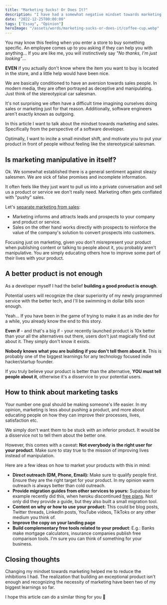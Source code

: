 ```yaml
---
title: "Marketing Sucks! Or Does It?"
description: "I have had a somewhat negative mindset towards marketing. It seemed like only sleazy sales people are the ones doing it. This is how I changed my mindset."
date: "2022-12-25T00:00:00"
tags: ["Essay", "Opinion"]
heroImage: "/assets/words/marketing-sucks-or-does-it/coffee-cup.webp"
---
```


You may know this feeling when you enter a store to buy something specific. An employee comes up to you asking if they
can help you with anything... If you are like me, you will instinctively say _"No thanks, I'm just looking"_...

**EVEN** if you actually don't know where the item you want to buy is located in the store, and a little help would have
been nice.

We are basically conditioned to have an aversion towards sales people. In modern media, they are often portrayed as
deceptive and manipulating. Just think of the stereotypical car salesman.

It's not surprising we often have a difficult time imagining ourselves doing sales or marketing just for that reason.
Additionally, software engineers aren't exactly known as outgoing.

In this article I want to talk about the mindset towards marketing and sales. Specifically from the perspective of a
software developer.

Optimally, I want to incite a small mindset shift, and motivate you to put your product in front of people without
feeling like the stereotypical salesman.

## Is marketing manipulative in itself?

Ok. We somewhat established there is a general sentiment against sleazy salesmen. We are sick of false promises and
incomplete information.

It often feels like they just want to pull us into a private conversation and sell us a product or service we don't
really need. Marketing often gets conflated with "pushy" sales.

Let's [separate marketing from sales](https://blog.hubspot.com/sales/sales-and-marketing):

- Marketing informs and attracts leads and prospects to your company and product or service.
- Sales on the other hand works directly with prospects to reinforce the value of the company's solution to convert
prospects into customers.

Focusing just on marketing, given you don't misrepresent your product when publishing content or talking to people
about it, you probably aren't manipulative. You are simply educating others how to improve some part of their lives with
your product.

## A better product is not enough

As a developer myself I had the belief **building a good product is enough**.

Potential users will recognize the clear superiority of my newly programmed service with the better tech, and I'll be
swimming in dollar bills soon enough.

Yeah... If you have been in the game of trying to make it as an indie dev for a while, you already know the end to this
story.

**Even if** - and that's a big if - your recently launched product is 10x better than your all the alternatives out
there, users don't just magically find out about it. They simply don't know it exists.

**Nobody knows what you are building if you don't tell them about it.** This is probably one of the biggest learnings
for any technology focused indie hacker/startup founder.

If you truly believe your product is better than the alternative, **YOU must tell people about it**, otherwise it's a
disservice to your potential users.

## How to think about marketing tasks

Your number one goal should be making someone's life easier. In my opinion, marketing is less about pushing a product,
and more about educating people on how they can improve their processes, lives, satisfaction etc.

We simply don't want them to be stuck with an inferior product. It would be a disservice not to tell them about the
better one.

However, this comes with a caveat: **Not everybody is the right user for your product**. Make sure to stay true to the
mission of improving lives instead of manipulation.

Here are a few ideas on how to market your products with this in mind:
- **Direct outreach (DM, Phone, Email):** Make sure to qualify people first. Ensure they are the right target for your
product. In my opinion warm outreach is always better than cold outreach.
- **Provide migration guides from other services to yours:** Supabase for example recently did this, when heroku discontinued [free plans](https://supabase.com/docs/guides/migrations/heroku).
Not only did they provide a guide, but they also built a small migration tool.
- **Content on why or how to use your product:** This could be blog posts, Twitter threads, LinkedIn posts, YouTube
videos, TikToks or any other medium you think of.
- **Improve the copy on your landing page**
- **Build complementary free tools related to your product**: E.g.: Banks make mortgage calculators, insurance companies
publish free comparison tools. I'm sure you can think of something for your business.

## Closing thoughts

Changing my mindset towards marketing helped me to reduce the inhibitions I had. The realization that building an
exceptional product isn't enough and recognizing the necessity of marketing have been two of my biggest learnings
so far.

I hope this article can do a similar thing for you 🙂

